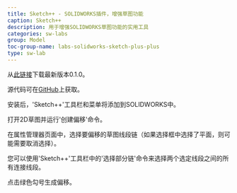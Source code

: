 ```yaml
---
title: Sketch++ - SOLIDWORKS插件，增强草图功能
caption: Sketch++
description: 用于增强SOLIDWORKS草图功能的实用工具
categories: sw-labs
group: Model
toc-group-name: labs-solidworks-sketch-plus-plus
type: sw-lab
---
```

从[此链接](https://github.com/codestackdev/sketch-plus-plus/releases/tag/v0.1.0-swpuc)下载最新版本0.1.0。

源代码可在[GitHub](https://github.com/codestackdev/sketch-plus-plus)上获取。

安装后，'Sketch++'工具栏和菜单将添加到SOLIDWORKS中。

打开2D草图并运行'创建偏移'命令。

在属性管理器页面中，选择要偏移的草图线段链（如果选择框中选择了平面，则可能需要取消选择）。

您可以使用'Sketch++'工具栏中的'选择部分链'命令来选择两个选定线段之间的所有连接线段。

点击绿色勾号生成偏移。